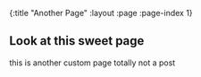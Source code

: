 {:title "Another Page"
 :layout :page
 :page-index 1}

## Look at this sweet page

this is another custom page
totally not a post
